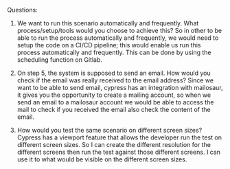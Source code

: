 Questions:

1. We want to run this scenario automatically and frequently. What process/setup/tools would you choose to achieve this?
So in other to be able to run the process automatically and frequently, we would need to setup the code on a CI/CD pipeline; this would enable us run this process automatically and frequently. This can be done by using  the scheduling function on Gitlab.


2. On step 5, the system is supposed to send an email. How would you check if the email was really received to the email address?
Since we want to be able to send email, cypress has an integration with mailosaur, it gives you the opportunity to create a mailing account, so when we send an email to a mailosaur account we would be able to access the mail to check if you received the email also check the content of the email.


3. How would you test the same scenario on different screen sizes?
Cypress has a viewport feature that allows the developer run the test on different screen sizes. So I can create the different resolution for the different screens then run the test against those different screens. I can use it to what would be visible on the different screen sizes.
